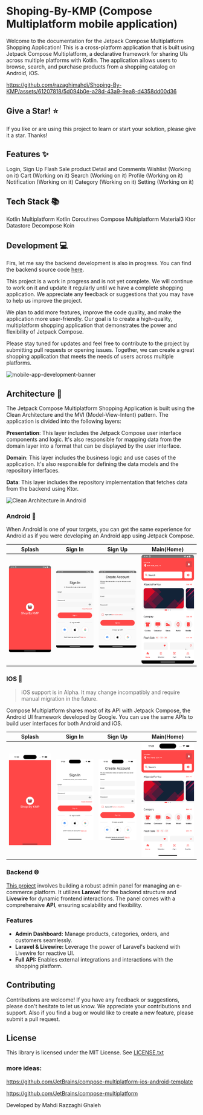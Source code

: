 # Shoping-By-KMP (Compose Multiplatform mobile application)

Welcome to the documentation for the Jetpack Compose Multiplatform Shopping Application! 
This is a cross-platform application that is built using Jetpack Compose Multiplatform, a declarative framework for sharing UIs across multiple platforms with Kotlin. 
The application allows users to browse, search, and purchase products from a shopping catalog on Android, iOS.



https://github.com/razaghimahdi/Shoping-By-KMP/assets/61207818/5d094b0e-a28d-43a9-9ea8-d4358dd00d36



## Give a Star! ⭐
If you like or are using this project to learn or start your solution, please give it a star. Thanks!

## Features ✨
Login, Sign Up
Flash Sale
product Detail and Comments
Wishlist (Working on it)
Cart (Working on it)
Search (Working on it)
Profile (Working on it)
Notification (Working on it)
Category (Working on it)
Setting (Working on it)

## Tech Stack 📚
Kotlin Multiplatform
Kotlin Coroutines
Compose Multiplatform
Material3
Ktor
Datastore
Decompose
Koin

## Development 💻

Firs, let me say the backend development is also in progress. You can find the backend source code [here](https://github.com/soheilkhaledabdi/shop).

This project is a work in progress and is not yet complete. 
We will continue to work on it and update it regularly until we have a complete shopping application. 
We appreciate any feedback or suggestions that you may have to help us improve the project.

We plan to add more features, improve the code quality, and make the application more user-friendly. 
Our goal is to create a high-quality, multiplatform shopping application that demonstrates the power and flexibility of Jetpack Compose.

Please stay tuned for updates and feel free to contribute to the project by submitting pull requests or opening issues. 
Together, we can create a great shopping application that meets the needs of users across multiple platforms.

![mobile-app-development-banner](https://user-images.githubusercontent.com/61207818/232203047-54940b08-d53f-41ce-a313-483a5fbeb9d3.jpg)

## Architecture 🏢
The Jetpack Compose Multiplatform Shopping Application is built using the Clean Architecture and the MVI (Model-View-Intent) pattern. 
The application is divided into the following layers:

**Presentation**: This layer includes the Jetpack Compose user interface components and logic. 
It's also responsible for mapping data from the domain layer into a format that can be displayed by the user interface.

**Domain**: This layer includes the business logic and use cases of the application. It's also responsible for defining the data models and the repository interfaces.

**Data**: This layer includes the repository implementation that fetches data from the backend using Ktor.

 <img src="https://user-images.githubusercontent.com/61207818/232203143-1815f502-18d4-4051-b636-dc016699c770.png" alt="Clean Architecture in Android" width="600"/>


### Android 📱

When Android is one of your targets, 
you can get the same experience for Android as if you were developing an Android app using Jetpack Compose.

| Splash                                            | Sign In                                           | Sign Up                                           | Main(Home)                                        |
|---------------------------------------------------|---------------------------------------------------|---------------------------------------------------|---------------------------------------------------|
| <img src="screenshots/android1.png" width="300"/> | <img src="screenshots/android2.png" width="300"/> | <img src="screenshots/android3.png" width="300"/> | <img src="screenshots/android4.png" width="300"/> |


### IOS 📱
> iOS support is in Alpha. It may change incompatibly and require manual migration in the future.

Compose Multiplatform shares most of its API with Jetpack Compose, the Android UI framework developed by Google. 
You can use the same APIs to build user interfaces for both Android and iOS.


| Splash                                        | Sign In                                       | Sign Up                                       | Main(Home)                                    |
|-----------------------------------------------|-----------------------------------------------|-----------------------------------------------|-----------------------------------------------|
| <img src="screenshots/ios1.png" width="300"/> | <img src="screenshots/ios2.png" width="300"/> | <img src="screenshots/ios3.png" width="300"/> | <img src="screenshots/ios4.png" width="300"/> |

### Backend 🌐
[This project](https://github.com/soheilkhaledabdi/shop) involves building a robust admin panel for managing an e-commerce platform. 
It utilizes **Laravel** for the backend structure and **Livewire** for dynamic frontend interactions. 
The panel comes with a comprehensive **API**, ensuring scalability and flexibility.

### Features
- **Admin Dashboard:** Manage products, categories, orders, and customers seamlessly.
- **Laravel & Livewire:** Leverage the power of Laravel's backend with Livewire for reactive UI.
- **Full API:** Enables external integrations and interactions with the shopping platform.

## Contributing
Contributions are welcome! If you have any feedback or suggestions, please don't hesitate to let us know. 
We appreciate your contributions and support. Also if you find a bug or would like to create a new feature, please submit a pull request.

## License
This library is licensed under the MIT License. See [LICENSE.txt](https://github.com/razaghimahdi/Shoping-By-KMP/blob/master/LICENSE)


### more ideas:
https://github.com/JetBrains/compose-multiplatform-ios-android-template

https://github.com/JetBrains/compose-multiplatform

Developed by Mahdi Razzaghi Ghaleh
